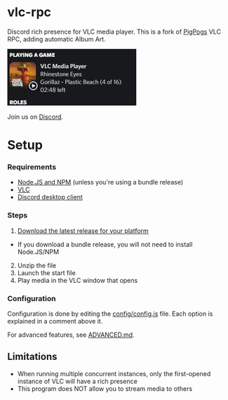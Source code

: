 # vlc-rpc

Discord rich presence for VLC media player.
This is a fork of [PigPogs](https://github.com/Pigpog/vlc-discord-rpc) VLC RPC, adding automatic Album Art.

![Example](./example.png)

Join us on [Discord](https://discord.gg/3Fu6KHd).

# Setup

### Requirements

- [Node.JS and NPM](https://nodejs.org/en/) (unless you're using a bundle release)
- [VLC](https://www.videolan.org/index.html)
- [Discord desktop client](https://discord.com/)

### Steps

 1. [Download the latest release for your platform](https://github.com/GreenDiscord/vlc-rpc/releases)
  - If you download a bundle release, you will not need to install Node.JS/NPM
 2. Unzip the file
 3. Launch the start file
 4. Play media in the VLC window that opens

### Configuration

Configuration is done by editing the [config/config.js](./config/config.js) file.
Each option is explained in a comment above it.

For advanced features, see [ADVANCED.md](./ADVANCED.md).

## Limitations

 - When running multiple concurrent instances, only the first-opened instance of VLC will have a rich presence
 - This program does NOT allow you to stream media to others


